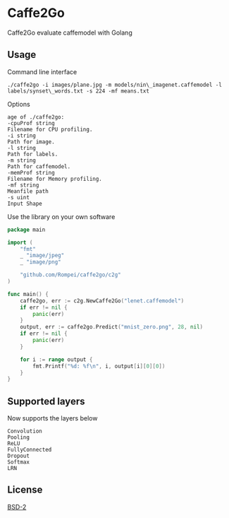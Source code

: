 # Caffe2Go

Caffe2Go evaluate caffemodel with Golang

## Usage

Command line interface

```
./caffe2go -i images/plane.jpg -m models/nin\_imagenet.caffemodel -l labels/synset\_words.txt -s 224 -mf means.txt
```

Options

```
age of ./caffe2go:
-cpuProf string
Filename for CPU profiling.
-i string
Path for image.
-l string
Path for labels.
-m string
Path for caffemodel.
-memProf string
Filename for Memory profiling.
-mf string
Meanfile path
-s uint
Input Shape

```

Use the library on your own software

```go
package main

import (
	"fmt"
	_ "image/jpeg"
	_ "image/png"

	"github.com/Rompei/caffe2go/c2g"
)

func main() {
	caffe2go, err := c2g.NewCaffe2Go("lenet.caffemodel")
	if err != nil {
		panic(err)
	}
	output, err := caffe2go.Predict("mnist_zero.png", 28, nil)
	if err != nil {
		panic(err)
	}

	for i := range output {
		fmt.Printf("%d: %f\n", i, output[i][0][0])
	}
}
```

## Supported layers

Now supports the layers below

```
Convolution
Pooling
ReLU
FullyConnected
Dropout
Softmax
LRN
```

## License

[BSD-2](https://opensource.org/licenses/BSD-2-Clause)
